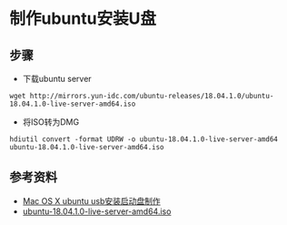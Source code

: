 # 制作ubuntu安装U盘
## 步骤
* 下载ubuntu server
```
wget http://mirrors.yun-idc.com/ubuntu-releases/18.04.1.0/ubuntu-18.04.1.0-live-server-amd64.iso
```

* 将ISO转为DMG
```
hdiutil convert -format UDRW -o ubuntu-18.04.1.0-live-server-amd64 ubuntu-18.04.1.0-live-server-amd64.iso
```


## 参考资料
* [Mac OS X ubuntu usb安装启动盘制作](https://www.jianshu.com/p/e2f41e217109)
* [ubuntu-18.04.1.0-live-server-amd64.iso](http://mirrors.yun-idc.com/ubuntu-releases/18.04.1.0/ubuntu-18.04.1.0-live-server-amd64.iso)
